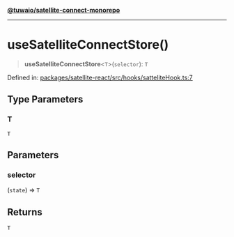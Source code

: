 [**@tuwaio/satellite-connect-monorepo**](../../../README.md)

***

# useSatelliteConnectStore()

> **useSatelliteConnectStore**\<`T`\>(`selector`): `T`

Defined in: [packages/satellite-react/src/hooks/satteliteHook.ts:7](https://github.com/TuwaIO/satellite-connect/blob/bbc901b8bff3563e4096dc064e78e33cabbe6cb0/packages/satellite-react/src/hooks/satteliteHook.ts#L7)

## Type Parameters

### T

`T`

## Parameters

### selector

(`state`) => `T`

## Returns

`T`
